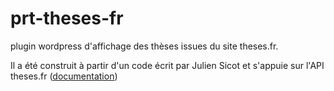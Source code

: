 # prt-theses-fr

plugin wordpress d'affichage des thèses issues du site theses.fr.

Il a été construit à partir d'un code écrit par Julien Sicot et s'appuie sur l'API theses.fr 
([documentation](http://documentation.abes.fr/aidethesesfr/accueil/ch03.html))
